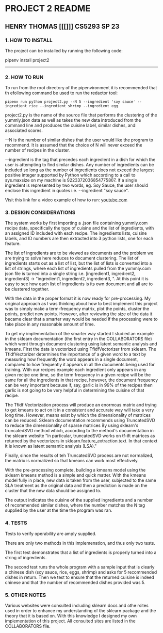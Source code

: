 # PROJECT 2 README

## HENRY THOMAS [[[]]] CS5293 SP 23

### 1. HOW TO INSTALL

The project can be installed by running the following code:

pipenv install project2

---

### 2. HOW TO RUN

To run from the root directory of the pipenvironment it is recommended that th efollowing command be used to run the redactor tool:

```
pipenv run python project2.py --N 5 --ingredient 'soy sauce' --ingredient rice --ingredient shrimp --ingredient egg
```

project2.py is the name of the source file that performs the clustering of the yummly.json data as well as takes the new data introduced from the command line and produces the cuisine label, similar dishes, and associated scores.

--N is the number of similar dishes that the user would like the program to recommend. It is assumed that the choice of N will never exceed the number of recipes in the cluster.

--ingredient is the tag that precedes each ingredient in a dish for which the user is attempting to find similar dishes. Any number of ingredients can be included so long as the number of ingredients does not exceed the largest positive integer supported by Python which according to a call to sys.maxsize on my machine is 9223372036854775807. If a single ingredient is represented by two words, eg. Soy Sauce, the user should enclose this ingredient in quotes i.e. --ingredient "soy sauce".

Visit this link for a video example of how to run:
[youtube.com](https://youtu.be/HL7MEGWk09Y)

### 3. DESIGN CONSIDERATIONS

The system works by first importing a .json file containing yummly.com recipe data, specifically the type of cuisine and the list of ingredients, with an assigned ID included with each recipe. The ingredients lists, cuisine labels, and ID numbers are then extracted into 3 python lists, one for each feature.

The list of ingredients are to be viewed as documents and the problem we are trying to solve here reduces to document clustering. The list of ingredients starts out as a list of list, but the list of lists is converted into a list of strings, where each list of ingredients pulled from the yummly.com json file is turned into a single string i.e. [ingredient1, ingredient2, ingredient3] -> "ingredient1, ingredient2, ingredient3, ". At this point it is easy to see how each list of ingredients is its own document and all are to be clustered together.

With the data in the proper format it is now ready for pre-processing. My original approach as I was thinking about how to best implement this project was to simply make a term-frequency matrix, plot the points, cluster the points, predict new points. However, after reviewing the size of the data it became clear that a smarter way would be needed if the processing were to take place in any reasonable amount of time.

To get my implementation of the smarter way started I studied an example in the sklearn documentation (the first entry in the COLLABORATORS file) which went through document clustering using latent semantic analysis and kmeans. First the data is vectorized using TfidfVectorizer from sklearn. The TfidfVectorizer determines the importance of a given word to a text by measuring how frequently the word appears in a single document, compared to how frequently it appears in all the documents being used for training. With our recipes example each ingredient only appears in any given recipe one time, so the term frequency in a given recipe will be the same for all the ingredients in that recipe, however, the document frequency can be very important because if, say, garlic is in 99% of the recipes then garlic is not going to be very helpful in determining the cuisine of that recipe.

The Tfidf Vectorization process will produce an enormous matrix and trying to get kmeans to act on it in a consistent and accurate way will take a very long time. However, means exist by which the dimensionality of matrices can be reduced. Sklearn documentation recommends using TruncatedSVD to reduce the dimensionality of sparse matrices By using sklearn's truncatedSVD method which, according to the method's documentation in the sklearn website "In particular, truncatedSVD works on tf-ift matrices as returned by the vectorizers in sklearn.feature\_extraction.text. In that context it is known as latent semantic analysis (LSA)."

Finally, since the results of teh TruncatedSVD process are not normalized, the matrix is normalized so that kmeans can work most effectively.

With the pre-processing complete, building a kmeans model using the sklearn kmeans method is a simple and quick matter. With the kmeans model fully in place, new data is taken from the user, subjected to the same SLA treatment as the original data and then a prediction is made on the cluster that the new data should be assigned to.

The output indicates the cuisine of the supplied ingredients and a number of recommended similar dishes, where the number matches the N tag supplied by the user at the time the program was ran.

### 4. TESTS

Tests to verify operability are amply supplied.

There are only two methods in this implemenation, and thus only two tests.

The first test demonstrates that a list of ingredients is properly turned into a string of ingredients.

The second test runs the whole program with a sample input that is clearly a chinese dish (soy sauce, rice, eggs, shrimp) and asks for 5 recommended dishes in return. Then we test to ensure that the returned cuisine is indeed chinese and that the number of recommended dishes provided was 5.

### 5. OTHER NOTES

Various websites were consulted including sklearn docs and othe rsites used in order to enhance my understanding of the sklearn package and the theory that it is based on. With this knowledge I designed my own implementation of this project. All consulted sites are listed in the COLLABORATORS file.
